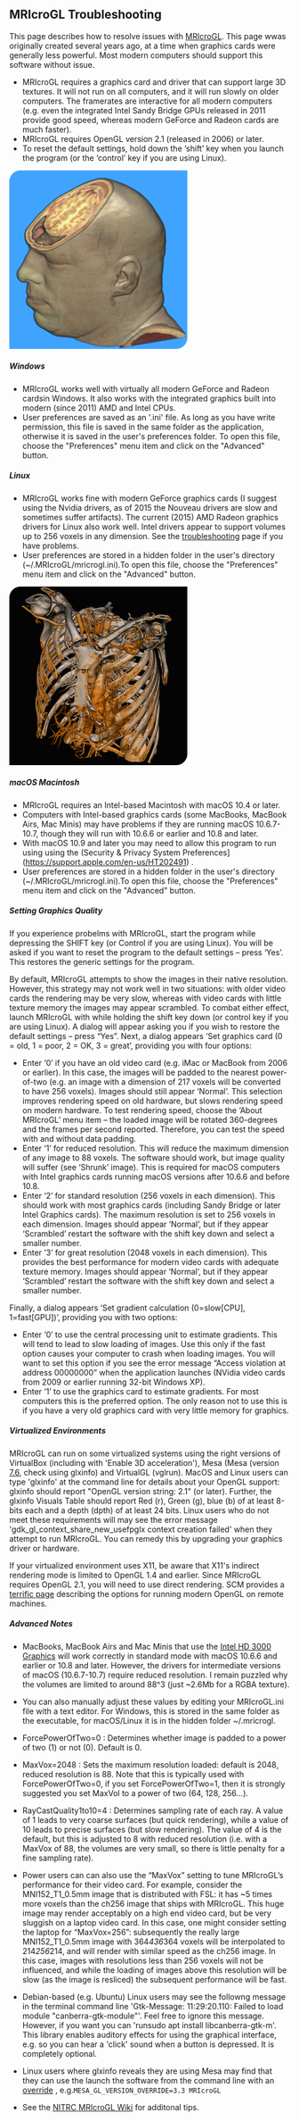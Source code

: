 ## MRIcroGL Troubleshooting

This page describes how to resolve issues with [MRIcroGL](https://www.nitrc.org/plugins/mwiki/index.php/mricrogl:MainPage). This page wwas originally created several years ago, at a time when graphics cards were generally less powerful. Most modern computers should support this software without issue.

 - MRIcroGL requires a graphics card and driver that can support large 3D textures. It will not run on all computers, and it will run slowly on older computers. The framerates are interactive for all modern computers (e.g. even the integrated Intel Sandy Bridge GPUs released in 2011 provide good speed, whereas modern GeForce and Radeon cards are much faster).
 - MRIcroGL requires OpenGL version 2.1 (released in 2006) or later.
 - To reset the default settings, hold down the ‘shift’ key when you launch the program (or the ‘control’ key if you are using Linux).

![joe](joe320.png)

##### Windows 

 - MRIcroGL works well with virtually all modern GeForce and Radeon cardsin Windows. It also works with the integrated graphics built into modern (since 2011) AMD and Intel CPUs. 
 - User preferences are saved as an '.ini' file. As long as you have write permission, this file is saved in the same folder as the application, otherwise it is saved in the user's preferences folder. To open this file, choose the "Preferences" menu item and click on the "Advanced" button.

#####  Linux

 - MRIcroGL works fine with modern GeForce graphics cards (I suggest using the Nvidia drivers, as of 2015 the Nouveau drivers are slow and sometimes suffer artifacts). The current (2015) AMD Radeon graphics drivers for Linux also work well. Intel drivers appear to support volumes up to 256 voxels in any dimension. See the [troubleshooting](https://www.mccauslandcenter.sc.edu/mricrogl/troubleshooting) page if you have problems.
 - User preferences are stored in a hidden folder in the user's directory (~/.MRIcroGL/mricrogl.ini).To open this file, choose the "Preferences" menu item and click on the "Advanced" button.

![abdomen](abdomen320.png)

##### macOS Macintosh

 - MRIcroGL requires an Intel-based Macintosh with macOS 10.4 or later.
 - Computers with Intel-based graphics cards (some MacBooks, MacBook Airs, Mac Minis) may have problems if they are running macOS 10.6.7-10.7, though they will run with 10.6.6 or earlier and 10.8 and later. 
 - With macOS 10.9 and later you may need to allow this program to run using using the (Security & Privacy System Preferences](https://support.apple.com/en-us/HT202491) . 
 - User preferences are stored in a hidden folder in the user's directory (~/.MRIcroGL/mricrogl.ini).To open this file, choose the "Preferences" menu item and click on the "Advanced" button. 

##### Setting Graphics Quality

If you experience probelms with MRIcroGL, start the program while depressing the SHIFT key (or Control if you are using Linux). You will be asked if you want to reset the program to the default settings – press ‘Yes’. This restores the generic settings for the program.

By default, MRIcroGL attempts to show the images in their native resolution. However, this strategy may not work well in two situations: with older video cards the rendering may be very slow, whereas with video cards with little texture memory the images may appear scrambled. To combat either effect, launch MRIcroGL with while holding the shift key down (or control key if you are using Linux). A dialog will appear asking you if you wish to restore the default settings – press “Yes”. Next, a dialog appears ‘Set graphics card (0 = old, 1 = poor, 2 = OK, 3 = great’, providing you with four options:

 - Enter ‘0’ if you have an old video card (e.g. iMac or MacBook from 2006 or earlier). In this case, the images will be padded to the nearest power-of-two (e.g. an image with a dimension of 217 voxels will be converted to have 256 voxels). Images should still appear ‘Normal’. This selection improves rendering speed on old hardware, but slows rendering speed on modern hardware. To test rendering speed, choose the ‘About MRIcroGL’ menu item – the loaded image will be rotated 360-degrees and the frames per second reported. Therefore, you can test the speed with and without data padding.
 - Enter ‘1’ for reduced resolution. This will reduce the maximum dimension of any image to 88 voxels. The software should work, but image quality will suffer (see ‘Shrunk’ image). This is required for macOS computers with Intel graphics cards running macOS versions after 10.6.6 and before 10.8.
 - Enter ‘2’ for standard resolution (256 voxels in each dimension). This should work with most graphics cards (including Sandy Bridge or later Intel Graphics cards). The maximum resolution is set to 256 voxels in each dimension. Images should appear ‘Normal’, but if they appear ‘Scrambled’ restart the software with the shift key down and select a smaller number.
 - Enter ‘3’ for great resolution (2048 voxels in each dimension). This provides the best performance for modern video cards with adequate texture memory. Images should appear ‘Normal’, but if they appear ‘Scrambled’ restart the software with the shift key down and select a smaller number.


Finally, a dialog appears ‘Set gradient calculation (0=slow[CPU], 1=fast[GPU])’, providing you with two options:

 - Enter ‘0’ to use the central processing unit to estimate gradients. This will tend to lead to slow loading of images. Use this only if the fast option causes your computer to crash when loading images. You will want to set this option if you see the error message “Access violation at address 00000000” when the application launches (NVidia video cards from 2009 or earlier running 32-bit Windows XP).
 - Enter ‘1’ to use the graphics card to estimate gradients. For most computers this is the preferred option. The only reason not to use this is if you have a very old graphics card with very little memory for graphics.

##### Virtualized Environments

MRIcroGL can run on some virtualized systems using the right versions of VirtualBox (including with 'Enable 3D acceleration'), Mesa (Mesa (version [7.6](https://www.omgubuntu.co.uk/2017/11/install-mesa-17-2-ubuntu), check using glxinfo) and VirtualGL (vglrun). MacOS and Linux users can type 'glxinfo' at the command line for details about your OpenGL support: glxinfo should report "OpenGL version string: 2.1" (or later). Further, the glxinfo Visuals Table should report Red (r), Green (g), blue (b) of at least 8-bits each and a depth (dpth) of at least 24 bits. Linux users who do not meet these requirements will may see the error message 'gdk_gl_context_share_new_usefpglx context creation failed' when they attempt to run MRIcroGL. You can remedy this by upgrading your graphics driver or hardware.

If your virtualized environment uses X11, be aware that X11's indirect rendering mode is limited to OpenGL 1.4 and earlier. Since MRIcroGL requires OpenGL 2.1, you will need to use direct rendering. SCM provides a [terrific page](https://www.scm.com/doc/Installation/Remote_GUI.html) describing the options for running modern OpenGL on remote machines.

##### Advanced Notes

- MacBooks, MacBook Airs and Mac Minis that use the [Intel HD 3000 Graphics](https://support.apple.com/en-us/HT204349) will work correctly in standard mode with macOS 10.6.6 and earlier or 10.8 and later. However, the drivers for intermediate versions of macOS (10.6.7-10.7) require reduced resolution. I remain puzzled why the volumes are limited to around 88^3 (just ~2.6Mb for a RGBA texture).
- You can also manually adjust these values by editing your MRIcroGL.ini file with a text editor. For Windows, this is stored in the same folder as the executable, for macOS/Linux it is in the hidden folder ~/.mricrogl.
- ForcePowerOfTwo=0 : Determines whether image is padded to a power of two (1) or not (0). Default is 0.
- MaxVox=2048 : Sets the maximum resolution loaded: default is 2048, reduced resolution is 88. Note that this is typically used with ForcePowerOfTwo=0, if you set ForcePowerOfTwo=1, then it is strongly suggested you set MaxVol to a power of two (64, 128, 256…).
- RayCastQuality1to10=4 : Determines sampling rate of each ray. A value of 1 leads to very coarse surfaces (but quick rendering), while a value of 10 leads to precise surfaces (but slow rendering). The value of 4 is the default, but this is adjusted to 8 with reduced resolution (i.e. with a MaxVox of 88, the volumes are very small, so there is little penalty for a fine sampling rate).

- Power users can can also use the “MaxVox” setting to tune MRIcroGL’s performance for their video card. For example, consider the MNI152_T1_0.5mm image that is distributed with FSL: it has ~5 times more voxels than the ch256 image that ships with MRIcroGL. This huge image may render acceptably on a high end video card, but be very sluggish on a laptop video card. In this case, one might consider setting the laptop for “MaxVox=256”: subsequently the really large MNI152_T1_0.5mm image with 364*436*364 voxels will be interpolated to 214*256*214, and will render with similar speed as the ch256 image. In this case, images with resolutions less than 256 voxels will not be influenced, and while the loading of images above this resolution will be slow (as the image is resliced) the subsequent performance will be fast.
- Debian-based (e.g. Ubuntu) Linux users may see the followng message in the terminal command line 'Gtk-Message: 11:29:20.110: Failed to load module "canberra-gtk-module"'. Feel free to ignore this message. However, if you want you can 'runsudo apt install libcanberra-gtk-m'. This library enables auditory effects for using the graphical interface, e.g. so you can hear a 'click' sound when a button is depressed. It is completely optional.
- Linux users where glxinfo reveals they are using Mesa may find that they can use the launch the software from the command line with an [override](https://askubuntu.com/questions/850900/why-is-my-opengl-version-stuck-at-3-0-despite-new-hardware-software) , e.g.``MESA_GL_VERSION_OVERRIDE=3.3 MRIcroGL`` 
- See the [NITRC MRIcroGL Wiki](https://www.nitrc.org/plugins/mwiki/index.php/mricrogl:MainPage) for additonal tips.
